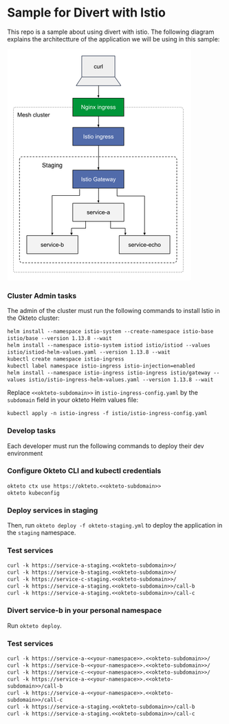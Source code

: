 # Sample for Divert with Istio
This repo is a sample about using divert with istio.
The following diagram explains the architectture of the application we will be using in this sample:

![sample-app](images/sample-app.png)

### Cluster Admin tasks

The admin of the cluster must run the following commands to install Istio in the Okteto cluster:

```
helm install --namespace istio-system --create-namespace istio-base istio/base --version 1.13.8 --wait
helm install --namespace istio-system istiod istio/istiod --values istio/istiod-helm-values.yaml --version 1.13.8 --wait
kubectl create namespace istio-ingress
kubectl label namespace istio-ingress istio-injection=enabled
helm install --namespace istio-ingress istio-ingress istio/gateway --values istio/istio-ingress-helm-values.yaml --version 1.13.8 --wait
```

Replace `<<okteto-subdomain>>` in `istio-ingress-config.yaml` by the `subdomain` field in your okteto Helm values file:

```
kubectl apply -n istio-ingress -f istio/istio-ingress-config.yaml
```

### Develop tasks

Each developer must run the following commands to deploy their dev environment

### Configure Okteto CLI and kubectl credentials

```
okteto ctx use https://okteto.<<okteto-subdomain>>
okteto kubeconfig
```

### Deploy services in staging

Then, run `okteto deploy -f okteto-staging.yml` to deploy the application in the `staging` namespace.

### Test services

```
curl -k https://service-a-staging.<<okteto-subdomain>>/
curl -k https://service-b-staging.<<okteto-subdomain>>/
curl -k https://service-c-staging.<<okteto-subdomain>>/
curl -k https://service-a-staging.<<okteto-subdomain>>/call-b
curl -k https://service-a-staging.<<okteto-subdomain>>/call-c
```

### Divert service-b in your personal namespace

Run `okteto deploy`.

### Test services

```
curl -k https://service-a-<<your-namespace>>.<<okteto-subdomain>>/
curl -k https://service-b-<<your-namespace>>.<<okteto-subdomain>>/
curl -k https://service-c-<<your-namespace>>.<<okteto-subdomain>>/
curl -k https://service-a-<<your-namespace>>.<<okteto-subdomain>>/call-b
curl -k https://service-a-<<your-namespace>>.<<okteto-subdomain>>/call-c
curl -k https://service-a-staging.<<okteto-subdomain>>/call-b
curl -k https://service-a-staging.<<okteto-subdomain>>/call-c
```
